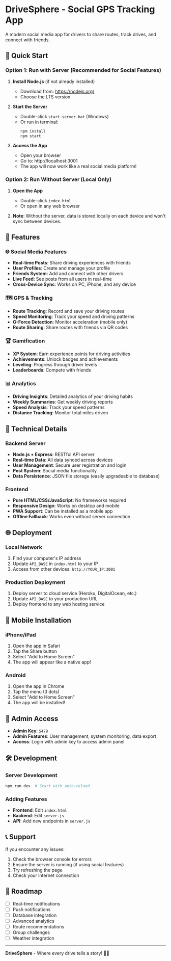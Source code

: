 # DriveSphere - Social GPS Tracking App

A modern social media app for drivers to share routes, track drives, and connect with friends.

## 🚀 Quick Start

### Option 1: Run with Server (Recommended for Social Features)

1. **Install Node.js** (if not already installed)
   - Download from: https://nodejs.org/
   - Choose the LTS version

2. **Start the Server**
   - Double-click `start-server.bat` (Windows)
   - Or run in terminal:
     ```bash
     npm install
     npm start
     ```

3. **Access the App**
   - Open your browser
   - Go to: http://localhost:3001
   - The app will now work like a real social media platform!

### Option 2: Run Without Server (Local Only)

1. **Open the App**
   - Double-click `index.html`
   - Or open in any web browser

2. **Note**: Without the server, data is stored locally on each device and won't sync between devices.

## 📱 Features

### 🌐 Social Media Features
- **Real-time Posts**: Share driving experiences with friends
- **User Profiles**: Create and manage your profile
- **Friends System**: Add and connect with other drivers
- **Live Feed**: See posts from all users in real-time
- **Cross-Device Sync**: Works on PC, iPhone, and any device

### 🗺️ GPS & Tracking
- **Route Tracking**: Record and save your driving routes
- **Speed Monitoring**: Track your speed and driving patterns
- **G-Force Detection**: Monitor acceleration (mobile only)
- **Route Sharing**: Share routes with friends via QR codes

### 🏆 Gamification
- **XP System**: Earn experience points for driving activities
- **Achievements**: Unlock badges and achievements
- **Leveling**: Progress through driver levels
- **Leaderboards**: Compete with friends

### 📊 Analytics
- **Driving Insights**: Detailed analytics of your driving habits
- **Weekly Summaries**: Get weekly driving reports
- **Speed Analysis**: Track your speed patterns
- **Distance Tracking**: Monitor total miles driven

## 🔧 Technical Details

### Backend Server
- **Node.js + Express**: RESTful API server
- **Real-time Data**: All data synced across devices
- **User Management**: Secure user registration and login
- **Post System**: Social media functionality
- **Data Persistence**: JSON file storage (easily upgradeable to database)

### Frontend
- **Pure HTML/CSS/JavaScript**: No frameworks required
- **Responsive Design**: Works on desktop and mobile
- **PWA Support**: Can be installed as a mobile app
- **Offline Fallback**: Works even without server connection

## 🌐 Deployment

### Local Network
1. Find your computer's IP address
2. Update `API_BASE` in `index.html` to your IP
3. Access from other devices: `http://YOUR_IP:3001`

### Production Deployment
1. Deploy server to cloud service (Heroku, DigitalOcean, etc.)
2. Update `API_BASE` to your production URL
3. Deploy frontend to any web hosting service

## 📱 Mobile Installation

### iPhone/iPad
1. Open the app in Safari
2. Tap the Share button
3. Select "Add to Home Screen"
4. The app will appear like a native app!

### Android
1. Open the app in Chrome
2. Tap the menu (3 dots)
3. Select "Add to Home Screen"
4. The app will be installed!

## 🔑 Admin Access

- **Admin Key**: `5478`
- **Admin Features**: User management, system monitoring, data export
- **Access**: Login with admin key to access admin panel

## 🛠️ Development

### Server Development
```bash
npm run dev  # Start with auto-reload
```

### Adding Features
- **Frontend**: Edit `index.html`
- **Backend**: Edit `server.js`
- **API**: Add new endpoints in `server.js`

## 📞 Support

If you encounter any issues:
1. Check the browser console for errors
2. Ensure the server is running (if using social features)
3. Try refreshing the page
4. Check your internet connection

## 🎯 Roadmap

- [ ] Real-time notifications
- [ ] Push notifications
- [ ] Database integration
- [ ] Advanced analytics
- [ ] Route recommendations
- [ ] Group challenges
- [ ] Weather integration

---

**DriveSphere** - Where every drive tells a story! 🚗✨